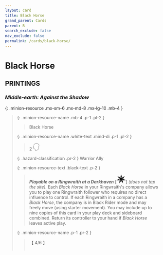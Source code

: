 ```yaml
---
layout: card
title: Black Horse
grand_parent: Cards
parent: B
search_exclude: false
nav_exclude: false
permalink: /cards/black-horse/
---
```


# Black Horse


## PRINTINGS


### _Middle-earth: Against the Shadow_

{: .minion-resource .mx-sm-6 .mx-md-8 .mx-lg-10 .mb-4 }
> {: .minion-resource-name .mb-4 .p-1 .pl-2 }
> > <div class="hazard-mp"></div>
> > <div class="card-name">Black Horse</div>
>
> {: .minion-resource-name .white-text .mind-di .p-1 .pl-2 }
> > 2 ![](/assets/images/mind.svg)
>
> {: .hazard-classification .pr-2 }
> Warrior Ally
>
> {: .minion-resource-text .black-text .p-2 }
> > ***Playable on a Ringwraith at a Darkhaven*** <nobr>[<img src="/assets/images/dark-haven.svg">]</nobr> _(does not tap the site)._ Each _Black Horse_ in your Ringwraith's company allows you to play one Ringwraith follower who requires no direct influence to control. If each Ringwraith in a company has a _Black Horse_, the company is in Black Rider mode and may freely move (using starter movement). You may include up to nine copies of this card in your play deck and sideboard combined. Return its controller to your hand if _Black Horse_ leaves active play. 
> 
> {: .minion-resource-name .p-1 .pr-2 }
> > <div class="card-shield">【 4/6 】</div>
> > <div class="card-corruption-white">&nbsp;</div>
